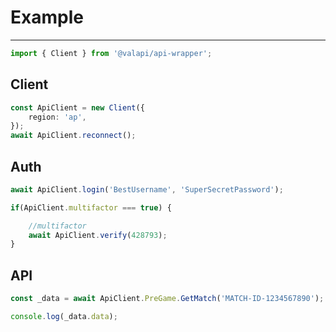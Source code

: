 # Example

-----------

```typescript
import { Client } from '@valapi/api-wrapper';
```

## Client

```typescript
const ApiClient = new Client({
    region: 'ap',
});
await ApiClient.reconnect();

```

## Auth

```typescript
await ApiClient.login('BestUsername', 'SuperSecretPassword');

if(ApiClient.multifactor === true) {

    //multifactor
    await ApiClient.verify(428793);
}
```

## API

```typescript
const _data = await ApiClient.PreGame.GetMatch('MATCH-ID-1234567890');

console.log(_data.data);
```